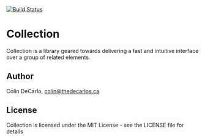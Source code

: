 [![Build Status](https://travis-ci.org/colindecarlo/collection.svg?branch=master)](https://travis-ci.org/colindecarlo/collection)

# Collection

Collection is a library geared towards delivering a fast and intuitive interface over a group of related elements.

## Author

Colin DeCarlo, colin@thedecarlos.ca

## License

Collection is licensed under the MIT License - see the LICENSE file for details
